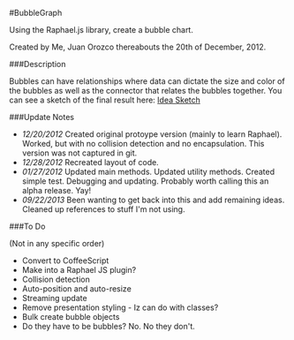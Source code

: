 #BubbleGraph

Using the Raphael.js library, create a bubble chart.

Created by Me, Juan Orozco thereabouts the 20th of December, 2012.

###Description

Bubbles can have relationships where data can dictate the size and color of the bubbles as well as the connector that relates the bubbles together. You can see a sketch of the final result here:
[Idea Sketch](https://www.dropbox.com/s/yt8tatbq3rd3k1d/sketch.jpg)


###Update Notes

- *12/20/2012*  Created original protoype version (mainly to learn Raphael). Worked, but with no collision detection and no encapsulation. This version was not captured in git.
- *12/28/2012*  Recreated layout of code.
- *01/27/2012*  Updated main methods. Updated utility methods. Created simple test. Debugging and updating. Probably worth calling this an alpha release. Yay!
- *09/22/2013*  Been wanting to get back into this and add remaining ideas.  Cleaned up references to stuff I'm not using.

###To Do

(Not in any specific order)

* Convert to CoffeeScript
* Make into a Raphael JS plugin?
* Collision detection
* Auto-position and auto-resize
* Streaming update
* Remove presentation styling - Iz can do with classes?
* Bulk create bubble objects
* Do they have to be bubbles? No. No they don't.
